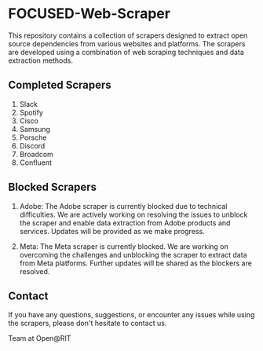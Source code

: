 # FOCUSED-Web-Scraper

This repository contains a collection of scrapers designed to extract open source dependencies from various websites and platforms. The scrapers are developed using a combination of web scraping techniques and data extraction methods. 

## Completed Scrapers

1. Slack
2. Spotify
3. Cisco
4. Samsung
5. Porsche
6. Discord
7. Broadcom
8. Confluent

## Blocked Scrapers

1. Adobe: The Adobe scraper is currently blocked due to technical difficulties. We are actively working on resolving the issues to unblock the scraper and enable data extraction from Adobe products and services. Updates will be provided as we make progress.

2. Meta: The Meta scraper is currently blocked. We are working on overcoming the challenges and unblocking the scraper to extract data from Meta platforms. Further updates will be shared as the blockers are resolved.


## Contact

If you have any questions, suggestions, or encounter any issues while using the scrapers, please don't hesitate to contact us. 

Team at Open@RIT
